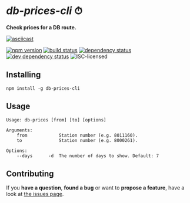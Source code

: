 # *db-prices-cli* ⏱

**Check prices for a DB route.**

[![asciicast](https://asciinema.org/a/82885.png)](https://asciinema.org/a/82885)

[![npm version](https://img.shields.io/npm/v/db-prices-cli.svg)](https://www.npmjs.com/package/db-prices-cli)
[![build status](https://img.shields.io/travis/derhuerst/db-prices-cli.svg)](https://travis-ci.org/derhuerst/db-prices-cli)
[![dependency status](https://img.shields.io/david/derhuerst/db-prices-cli.svg)](https://david-dm.org/derhuerst/db-prices-cli)
[![dev dependency status](https://img.shields.io/david/dev/derhuerst/db-prices-cli.svg)](https://david-dm.org/derhuerst/db-prices-cli#info=devDependencies)
![ISC-licensed](https://img.shields.io/github/license/derhuerst/db-prices-cli.svg)



## Installing

```shell
npm install -g db-prices-cli
```



## Usage

```
Usage: db-prices [from] [to] [options]

Arguments:
    from            Station number (e.g. 8011160).
    to              Station number (e.g. 8000261).

Options:
    --days      -d  The number of days to show. Default: 7
```


## Contributing

If you **have a question**, **found a bug** or want to **propose a feature**, have a look at [the issues page](https://github.com/derhuerst/db-prices-cli/issues).

